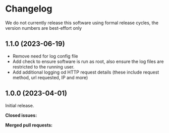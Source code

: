 # Changelog
We do not currently release this software using formal release cycles, the version numbers are best-effort only

## 1.1.0 (2023-06-19)
- Remove need for log config file
- Add check to ensure software is run as root, also ensure the log files are restricted to the running user.
- Add additional logging od HTTP request details (these include request method, url requested, IP and more)

## 1.0.0 (2023-04-01)
Initial release.

**Closed issues:**

**Merged pull requests:**
